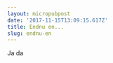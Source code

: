 ```yaml
---
layout: micropubpost
date: '2017-11-15T13:09:15.617Z'
title: Endnu en...
slug: endnu-en
---
```

Ja da
